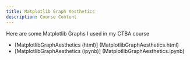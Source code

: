 ```yaml
---
title: Matplotlib Graph Aesthetics
description: Course Content
---
```


Here are some Matplotlib Graphs I used in my CTBA course
- [MatplotlibGraphAesthetics (html)] (MatplotlibGraphAesthetics.html)
- [MatplotlibGraphAesthetics (ipynb)] (MatplotlibGraphAesthetics.ipynb)
